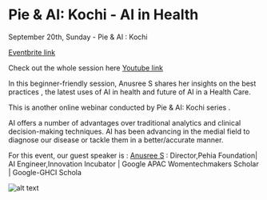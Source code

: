 # Pie & AI: Kochi - AI in Health

September 20th, Sunday - Pie & AI : Kochi

[Eventbrite link](https://www.eventbrite.com/e/pie-ai-kochi-ai-in-health-tickets-142252151013#)

Check out the whole session here [Youtube link](https://www.youtube.com/watch?v=w2tIdkztygs&t=4s)

In this beginner-friendly session, Anusree S shares her insights on  the best practices , the latest uses of AI in health and future of AI in a Health Care.

This is  another  online webinar conducted by Pie & AI: Kochi series .

AI offers a number of advantages over traditional analytics and clinical decision-making techniques. AI has been advancing in the medial field  to diagnose our disease or tackle them in a better/accurate manner.

 For this event, our guest speaker is :
[Anusree S](https://www.linkedin.com/in/anusreesaji) : Director,Pehia Foundation| AI Engineer,Innovation Incubator | Google APAC Womentechmakers Scholar | Google-GHCI Schola

![alt text](https://github.com/voldemortuk/Pie-AI-Sessions/blob/main/AI%20in%20Health/WhatsApp%20Image%202021-02-23%20at%201.12.28%20PM.jpeg)

